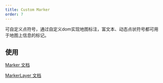 ```yaml
---
title: Custom Marker
order: 7
---
```

可自定义点符号，通过自定义dom实现地图标注，富文本、动态点状符号都可用于地图上信息的标记。

## 使用

[Marker 文档](../../component)

[MarkerLayer 文档](../../component/markerLayer)
